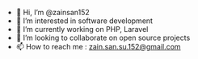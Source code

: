 - 👋 Hi, I’m @zainsan152
- 👀 I’m interested in software development
- 🌱 I’m currently working on PHP, Laravel
- 💞️ I’m looking to collaborate on open source projects
- 📫 How to reach me : zain.san.su.152@gmail.com

<!---
zainsan152/zainsan152 is a ✨ special ✨ repository because its `README.md` (this file) appears on your GitHub profile.
You can click the Preview link to take a look at your changes.
--->
